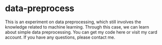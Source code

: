 # data-preprocess
This is an experiment on data preprocessing, which still involves the knowledge related to machine learning.
Through this case, we can learn about simple data preprocessing. 
You can get my code here or visit my card account. 
If you have any questions, please contact me.
